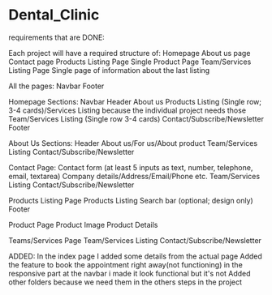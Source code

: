 # Dental_Clinic
requirements that are DONE: 

Each project will have a required structure of:
Homepage
About us page
Contact page
Products Listing Page
Single Product Page
Team/Services Listing Page
Single page of information about the last listing

All the pages:
Navbar
Footer

Homepage Sections:
Navbar
Header
About us
Products Listing (Single row; 3-4 cards)/Services Listing because the individual project needs those  
Team/Services Listing (Single row 3-4 cards)
Contact/Subscribe/Newsletter
Footer

About Us Sections:
Header
About us/For us/About product
Team/Services Listing
Contact/Subscribe/Newsletter

Contact Page:
Contact form (at least 5 inputs as text, number, telephone, email, textarea)
Company details/Address/Email/Phone etc.
Team/Services Listing
Contact/Subscribe/Newsletter

Products Listing Page
Products Listing
Search bar (optional; design only)
Footer

Product Page
Product Image
Product Details

Teams/Services Page
Team/Services Listing
Contact/Subscribe/Newsletter

ADDED:
In the index page I added some details from the actual page
Added the feature to book the appointment right away(not functioning)
in the responsive part at the navbar i made it look functional but it's not
Added other folders because we need them in the others steps in the project


